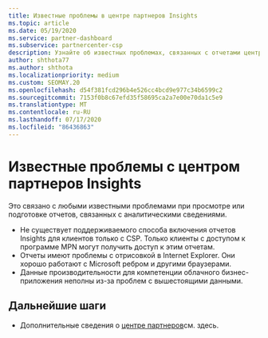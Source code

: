 ```yaml
---
title: Известные проблемы в центре партнеров Insights
ms.topic: article
ms.date: 05/19/2020
ms.service: partner-dashboard
ms.subservice: partnercenter-csp
description: Узнайте об известных проблемах, связанных с отчетами центра партнеров (PCI).
author: shthota77
ms.author: shthota
ms.localizationpriority: medium
ms.custom: SEOMAY.20
ms.openlocfilehash: d54f381fcd296b4e526cc4bcd9e977c34b6599c2
ms.sourcegitcommit: 7153f0b8c67efd35f58695ca2a7e00e70da1c5e9
ms.translationtype: MT
ms.contentlocale: ru-RU
ms.lasthandoff: 07/17/2020
ms.locfileid: "86436863"
---
```

# <a name="known-issues-with-partner-center-insights"></a>Известные проблемы с центром партнеров Insights

Это связано с любыми известными проблемами при просмотре или подготовке отчетов, связанных с аналитическими сведениями.

- Не существует поддерживаемого способа включения отчетов Insights для клиентов только с CSP. Только клиенты с доступом к программе MPN могут получить доступ к этим отчетам.
- Отчеты имеют проблемы с отрисовкой в Internet Explorer. Они хорошо работают с Microsoft ребром и другими браузерами.
- Данные производительности для компетенции облачного бизнес-приложения неполны из-за проблем с вышестоящими данными.

## <a name="next-steps"></a>Дальнейшие шаги

- Дополнительные сведения о [центре партнеров](partner-center-insights.md)см. здесь.
